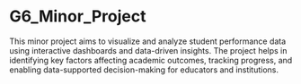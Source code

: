 # G6_Minor_Project
This minor project aims to visualize and analyze student performance data using interactive dashboards and data-driven insights. The project helps in identifying key factors affecting academic outcomes, tracking progress, and enabling data-supported decision-making for educators and institutions.
